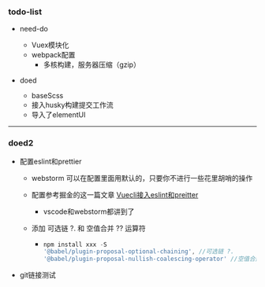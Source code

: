 ###  todo-list

- need-do
    - Vuex模块化
    - webpack配置
        - 多核构建，服务器压缩（gzip）

- doed
    - baseScss
    - 接入husky构建提交工作流
    - 导入了elementUI
    
---

### doed2

- 配置eslint和prettier
    - webstorm 可以在配置里面用默认的，只要你不进行一些花里胡哨的操作
    - 配置参考掘金的这一篇文章 [Vuecli接入eslint和preitter](https://juejin.cn/post/6850037281957838855#heading-8)
        
        - vscode和webstorm都讲到了
    - 添加 可选链 ?. 和 空值合并 ?? 运算符
        - ``` js
          npm install xxx -S
          '@babel/plugin-proposal-optional-chaining', //可选链 ?.
          '@babel/plugin-proposal-nullish-coalescing-operator' //空值合并 ??
          ```

- git链接测试